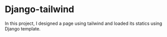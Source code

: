 # Django-tailwind
In this project, I designed a page using tailwind and loaded its statics using Django template.
